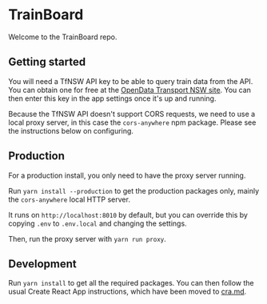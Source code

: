 # TrainBoard
Welcome to the TrainBoard repo.

## Getting started
You will need a TfNSW API key to be able to query train data from the API. You can obtain one for free at the [OpenData Transport NSW site](https://opendata.transport.nsw.gov.au/). You can then enter this key in the app settings once it's up and running.

Because the TfNSW API doesn't support CORS requests, we need to use a local proxy server, in this case the `cors-anywhere` npm package. Please see the instructions below on configuring.

## Production
For a production install, you only need to have the proxy server running.

Run `yarn install --production` to get the production packages only, mainly the `cors-anywhere` local HTTP server. 

It runs on `http://localhost:8010` by default, but you can override this by copying `.env` to `.env.local` and changing the settings.

Then, run the proxy server with `yarn run proxy`. 

## Development
Run `yarn install` to get all the required packages. You can then follow the usual Create React App instructions, which have been moved to [cra.md](./cra.md).